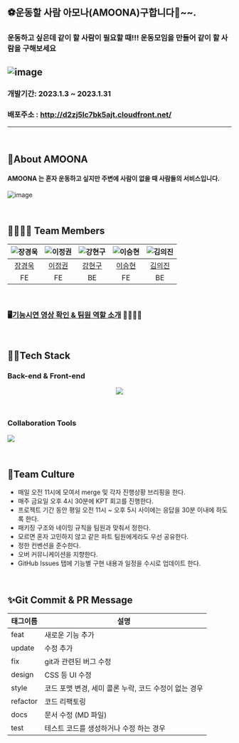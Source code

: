 ## ⚽운동할 사람 아모나(AMOONA)구합니다📢~~.

### 운동하고 싶은데 같이 할 사람이 필요할 때!!! 운동모임을 만들어 같이 할 사람을 구해보세요
![image](https://user-images.githubusercontent.com/110460401/219052935-2336513a-6c99-4859-9617-3e4023c343f5.png)
---


### 개발기간: 2023.1.3 ~ 2023.1.31

### 배포주소 : http://d2zj5lc7bk5ajt.cloudfront.net/

---

<br>

## 🎳About AMOONA

 #### AMOONA 는 혼자 운동하고 싶지만 주변에 사람이 없을 때 사람들의 서비스입니다.

![image](https://user-images.githubusercontent.com/110460401/219074610-822ef364-d9ac-49f9-8d53-ab89f718f55c.png)



<br>

## 👨‍👩‍👧‍👦 Team Members 
| ![장경욱](https://user-images.githubusercontent.com/110460401/219077451-c3fbe122-e021-4d45-81f8-10b5a0960c15.png) | ![이정권](https://avatars.githubusercontent.com/u/111329273?v=4) | ![강현구](https://avatars.githubusercontent.com/u/110895459?v=4) | ![이승현](https://avatars.githubusercontent.com/u/107023090?v=4) | ![김의진](https://avatars.githubusercontent.com/u/76214729?v=4) |
|:-------------------------------------------------------------:|:-------------------------------------------------------------:|:-------------------------------------------------------------:|:-------------------------------------------------------------:|:------------------------------------------------------------:|
|              [장경욱](https://github.com/samsamgo)               |            [이정권](https://github.com/kangseong-sim)            |             [강현구](https://github.com/woojcoding)              |               [이승현](https://github.com/hyob12)                |              [김의진](https://github.com/harin95)               |              [장경욱](https://github.com/samsamgo)               |
|                              FE                               |                              FE                               |                              BE                               |                              FE                               |                              BE                              | 


<br>

### 🖥️[기능시연 영상 확인 & 팀원 역할 소개](https://www.youtube.com/watch?v=FWbMaa0mFOA&ab_channel=kyuengukjang) 👨‍👩‍👧‍👦

<br>

## 👩‍💻Tech Stack

### **Back-end & Front-end** 

<p align="center">
  <img src="https://user-images.githubusercontent.com/61264510/200165336-46bfa99c-6f2d-4b7b-81b8-44a849c68544.svg">
  

</p>

 <br>

### Collaboration Tools

<p>
  <img src="https://user-images.githubusercontent.com/61264510/194802015-8823f450-9df6-48dd-9474-dec2c331cfe5.svg">
</p>

<br>



## 🍵Team Culture

- 매일 오전 11시에 모여서 merge 및 각자 진행상황 브리핑을 한다.
- 매주 금요일 오후 4시 30분에 KPT 회고를 진행한다.
- 프로젝트 기간 동안 평일 오전 11시 ~ 오후 5시 사이에는 응답을 30분 이내에 하도록 한다.
- 패키징 구조와 네이밍 규칙을 팀원과 맞춰서 정한다.
- 모르면 혼자 고민하지 않고 같은 파트 팀원에게라도 우선 공유한다.
- 정한 컨벤션을 준수한다.
- 오버 커뮤니케이션을 지향한다.
- GitHub Issues 탭에 기능별 구현 내용과 일정을 수시로 업데이트 한다.

<br>

## ✨Git Commit & PR Message

| 태그이름 | 설명                                                  |
| -------- | ----------------------------------------------------- |
| feat     | 새로운 기능 추가                                      |
| update     | 수정 추가                                      |
| fix      | git과 관련된 버그 수정                                             |
| design   | CSS 등 UI 수정                                 |
| style    | 코드 포맷 변경, 세미 콜론 누락, 코드 수정이 없는 경우 |
| refactor | 코드 리팩토링                                         |
| docs     | 문서 수정 (MD 파일)                                   |
| test     | 테스트 코드를 생성하거나 수정 하는 경우               |
